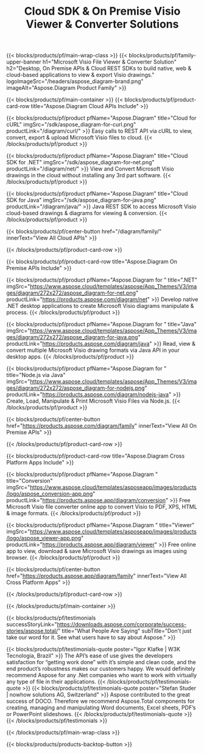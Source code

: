 ﻿---
title: Cloud SDK & On Premise Visio Viewer & Converter Solutions 
description: Desktop, On Premise APIs & Cloud REST SDKs to build native, web & cloud-based applications to view & export Visio drawings 
weight: 40
url: /
---

{{< blocks/products/pf/main-wrap-class >}}
{{< blocks/products/pf/family-upper-banner h1="Microsoft Visio File Viewer & Converter Solution" h2="Desktop, On Premise APIs & Cloud REST SDKs to build native, web & cloud-based applications to view & export Visio drawings." logoImageSrc="/headers/aspose_diagram-brand.png" imageAlt="Aspose.Diagram Product Family" >}}

{{< blocks/products/pf/main-container >}}
{{< blocks/products/pf/product-card-row title="Aspose.Diagram Cloud APIs Include" >}}

{{< blocks/products/pf/product pfName="Aspose.Diagram" title="Cloud for cURL" imgSrc="/sdk/aspose_diagram-for-curl.png" productLink="/diagram/curl/" >}}
Easy calls to REST API via cURL to view, convert, export & upload Microsoft Visio files to cloud.
{{< /blocks/products/pf/product >}}

{{< blocks/products/pf/product pfName="Aspose.Diagram" title="Cloud SDK for .NET" imgSrc="/sdk/aspose_diagram-for-net.png" productLink="/diagram/net/" >}}
View and Convert Microsoft Visio drawings in the cloud without installing any 3rd part software.
{{< /blocks/products/pf/product >}}

{{< blocks/products/pf/product pfName="Aspose.Diagram" title="Cloud SDK for Java" imgSrc="/sdk/aspose_diagram-for-java.png" productLink="/diagram/java/" >}}
Java REST SDK to access Microsoft Visio cloud-based drawings & diagrams for viewing & conversion.
{{< /blocks/products/pf/product >}}

{{< blocks/products/pf/center-button href="/diagram/family/" innerText="View All Cloud APIs" >}}

{{< /blocks/products/pf/product-card-row >}}

{{< blocks/products/pf/product-card-row title="Aspose.Diagram On Premise APIs Include" >}}

{{< blocks/products/pf/product pfName="Aspose.Diagram for " title=".NET" imgSrc="https://www.aspose.cloud/templates/aspose/App_Themes/V3/images/diagram/272x272/aspose_diagram-for-net.png" productLink="https://products.aspose.com/diagram/net" >}}
Develop native .NET desktop applications to create Microsoft Visio diagrams manipulate & process.
{{< /blocks/products/pf/product >}}

{{< blocks/products/pf/product pfName="Aspose.Diagram for " title="Java" imgSrc="https://www.aspose.cloud/templates/aspose/App_Themes/V3/images/diagram/272x272/aspose_diagram-for-java.png" productLink="https://products.aspose.com/diagram/java" >}}
Read, view & convert multiple Microsoft Visio drawing formats via Java API in your desktop apps.
{{< /blocks/products/pf/product >}}

{{< blocks/products/pf/product pfName="Aspose.Diagram for " title="Node.js via Java" imgSrc="https://www.aspose.cloud/templates/aspose/App_Themes/V3/images/diagram/272x272/aspose_diagram-for-nodejs.png" productLink="https://products.aspose.com/diagram/nodejs-java" >}}
Create, Load, Manipulate & Print Microsoft Visio Files via Node.js.
{{< /blocks/products/pf/product >}}

{{< blocks/products/pf/center-button href="https://products.aspose.com/diagram/family" innerText="View All On Premise APIs" >}}

{{< /blocks/products/pf/product-card-row >}}

{{< blocks/products/pf/product-card-row title="Aspose.Diagram Cross Platform Apps Include" >}}

{{< blocks/products/pf/product pfName="Aspose.Diagram " title="Conversion" imgSrc="https://www.aspose.cloud/templates/asposeapp/images/products/logo/aspose_conversion-app.png" productLink="https://products.aspose.app/diagram/conversion" >}}
Free Microsoft Visio file converter online app to convert Visio to PDF, XPS, HTML & image formats.
{{< /blocks/products/pf/product >}}

{{< blocks/products/pf/product pfName="Aspose.Diagram " title="Viewer" imgSrc="https://www.aspose.cloud/templates/asposeapp/images/products/logo/aspose_viewer-app.png" productLink="https://products.aspose.app/diagram/viewer" >}}
Free online app to view, download & save Microsoft Visio drawings as images using browser.
{{< /blocks/products/pf/product >}}

{{< blocks/products/pf/center-button href="https://products.aspose.app/diagram/family" innerText="View All Cross Platform Apps" >}}

{{< /blocks/products/pf/product-card-row >}}

{{< /blocks/products/pf/main-container >}}

{{< blocks/products/pf/testimonials successStoryLink="https://downloads.aspose.com/corporate/success-stories/aspose.total/" title="What People Are Saying" subTitle="Don't just take our word for it. See what users have to say about Aspose." >}}

{{< blocks/products/pf/testimonials-quote poster="Igor Klafke | W3K Tecnologia, Brazil" >}}
The API’s ease of use gives the developers satisfaction for “getting work done” with it’s simple and clean code, and the end product’s robustness makes our customers happy. We would definitely recommend Aspose for any .Net companies who want to work with virtually any type of file in their applications.
{{< /blocks/products/pf/testimonials-quote >}}
{{< blocks/products/pf/testimonials-quote poster="Stefan Studer | nowhow solutions AG, Switzerland" >}}
Aspose contributed to the great success of DOCO. Therefore we recommend Aspose.Total components for creating, managing and manipulating Word documents, Excel sheets, PDF’s or PowerPoint slideshows.
{{< /blocks/products/pf/testimonials-quote >}}
{{< /blocks/products/pf/testimonials >}}

{{< /blocks/products/pf/main-wrap-class >}}

{{< blocks/products/products-backtop-button >}}
